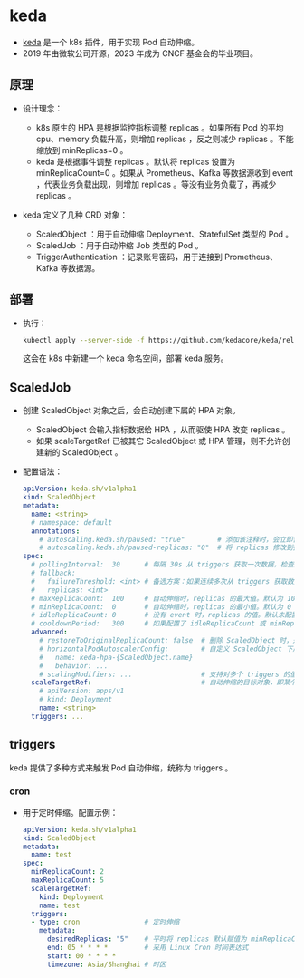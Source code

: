 # keda

- [keda](https://keda.sh/docs) 是一个 k8s 插件，用于实现 Pod 自动伸缩。
- 2019 年由微软公司开源，2023 年成为 CNCF 基金会的毕业项目。

## 原理

- 设计理念：
  - k8s 原生的 HPA 是根据监控指标调整 replicas 。如果所有 Pod 的平均 cpu、memory 负载升高，则增加 replicas ，反之则减少 replicas 。不能缩放到 minReplicas=0 。
  - keda 是根据事件调整 replicas 。默认将 replicas 设置为 minReplicaCount=0 。如果从 Prometheus、Kafka 等数据源收到 event ，代表业务负载出现，则增加 replicas 。等没有业务负载了，再减少 replicas 。

- keda 定义了几种 CRD 对象：
  - ScaledObject ：用于自动伸缩 Deployment、StatefulSet 类型的 Pod 。
  - ScaledJob ：用于自动伸缩 Job 类型的 Pod 。
  - TriggerAuthentication ：记录账号密码，用于连接到 Prometheus、Kafka 等数据源。

## 部署

- 执行：
  ```sh
  kubectl apply --server-side -f https://github.com/kedacore/keda/releases/download/v2.12.1/keda-2.12.1.yaml
  ```
  这会在 k8s 中新建一个 keda 命名空间，部署 keda 服务。

## ScaledJob

- 创建 ScaledObject 对象之后，会自动创建下属的 HPA 对象。
  - ScaledObject 会输入指标数据给 HPA ，从而驱使 HPA 改变 replicas 。
  - 如果 scaleTargetRef 已被其它 ScaledObject 或 HPA 管理，则不允许创建新的 ScaledObject 。

- 配置语法：
  ```yml
  apiVersion: keda.sh/v1alpha1
  kind: ScaledObject
  metadata:
    name: <string>
    # namespace: default
    annotations:
      # autoscaling.keda.sh/paused: "true"        # 添加该注释时，会立即暂停自动伸缩。删除该注释时，会继续自动伸缩
      # autoscaling.keda.sh/paused-replicas: "0"  # 将 replicas 修改到指定数量，然后暂停自动伸缩。如果同时添加 paused 和 paused-replicas 注释，则只有后者生效
  spec:
    # pollingInterval:  30      # 每隔 30s 从 triggers 获取一次数据，检查是否出现 event
    # fallback:
    #   failureThreshold: <int> # 备选方案：如果连续多次从 triggers 获取数据失败，则将 replicas 改为指定值
    #   replicas: <int>
    # maxReplicaCount:  100     # 自动伸缩时，replicas 的最大值。默认为 100
    # minReplicaCount:  0       # 自动伸缩时，replicas 的最小值。默认为 0
    # idleReplicaCount: 0       # 没有 event 时，replicas 的值。默认未配置 idleReplicaCount ，如果配置该参数，则只能取值为 0
    # cooldownPeriod:   300     # 如果配置了 idleReplicaCount 或 minReplicaCount 为 0 ，则连续 300s 未收到 event 时，才能将 replicas 改为 0
    advanced:
      # restoreToOriginalReplicaCount: false  # 删除 ScaledObject 时，是否将 scaleTarget 的 replicas 改为原始值
      # horizontalPodAutoscalerConfig:        # 自定义 ScaledObject 下属的 HPA 对象
      #   name: keda-hpa-{ScaledObject.name}
      #   behavior: ...
      # scalingModifiers: ...                 # 支持对多个 triggers 的值进行混合运算，将结果作为自动伸缩的依据
    scaleTargetRef:                           # 自动伸缩的目标对象，即某个 Deployment 或 StatefulSet
      # apiVersion: apps/v1
      # kind: Deployment
      name: <string>
    triggers: ...
  ```

## triggers

keda 提供了多种方式来触发 Pod 自动伸缩，统称为 triggers 。

### cron

- 用于定时伸缩。配置示例：
  ```yml
  apiVersion: keda.sh/v1alpha1
  kind: ScaledObject
  metadata:
    name: test
  spec:
    minReplicaCount: 2
    maxReplicaCount: 5
    scaleTargetRef:
      kind: Deployment
      name: test
    triggers:
    - type: cron                # 定时伸缩
      metadata:
        desiredReplicas: "5"    # 平时将 replicas 默认赋值为 minReplicaCount 。在 [start, end) 时间范围内，将 replicas 赋值为 desiredReplicas
        end: 05 * * * *         # 采用 Linux Cron 时间表达式
        start: 00 * * * *
        timezone: Asia/Shanghai # 时区
  ```


